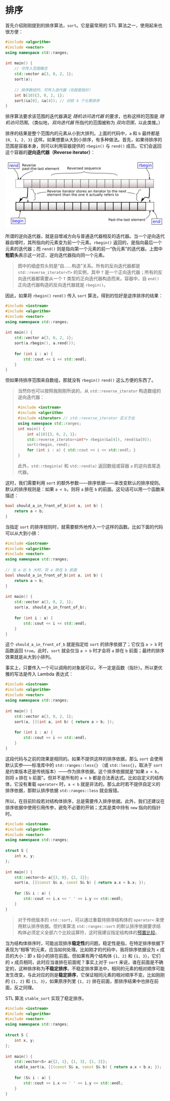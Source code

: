 # 排序

首先介绍刚刚提到的排序算法，`sort`。它是最常用的 STL 算法之一，使用起来也很方便：

```CPP
#include <algorithm>
#include <vector>
using namespace std::ranges;

int main() {
    // 可传入范围概念
    std::vector a{3, 0, 2, 1};
    sort(a);

    // 排序数组时，可传入迭代器（也就是指针）
    int b[10]{3, 0, 2, 1};
    sort(&a[0], &a[4]); // 对前 4 个元素排序
}
```
排序算法要求该范围的迭代器满足 *随机访问迭代器* 的要求，也称这样的范围是 *随机访问范围*。（类似地，*双向迭代器* 所指代的范围被称为 *双向范围*，以此类推。）

排序的结果是整个范围内的元素从小到大排列。上面的代码中，`a` 和 `b` 最终都是 `{0, 1, 2, 3}` 这样。如果想要从大到小排序，有多种做法。首先，如果待排序的范围是容器本身，则可以利用容器提供的 `rbegin()` 与 `rend()` 成员。它们会返回这个容器的**逆向迭代器（Reverse iterator）**：

<img src="assets/range-rbegin-rend.svg" alt="逆向迭代器">

所谓的逆向迭代器，就是自增减方向与普通迭代器相反的迭代器。当一个逆向迭代器自增时，其所指向的元素变为前一个元素。`rbegin()` 返回的，是指向最后一个元素的迭代器；而 `rend()` 则是指向第一个元素的前一“伪元素”的迭代器。上图中**粗箭头**表示这一对正、逆向迭代器指向同一个元素。

> 图中的细虚剪头则是“自……构造”关系。所有的反向迭代器都是 `std::reverse_iterator<T>` 的实例，其中 `T` 是一个正向迭代器；所有的反向迭代器都需要从一个 `T` 类型的正向迭代器构造而来。容器中，自 `end()` 正向迭代器构造的反向迭代器就是 `rbegin()`。

因此，如果将 `rbegin()` `rend()` 传入 `sort` 算法，得到的恰好是逆序排序的结果：

```CPP
#include <iostream>
#include <algorithm>
#include <vector>
using namespace std::ranges;

int main() {
    std::vector a{3, 0, 2, 1};
    sort(a.rbegin(), a.rend());

    for (int i : a) {
        std::cout << i << std::endl;
    }
}
```

但如果待排序范围来自数组，那就没有 `rbegin()` `rend()` 这么方便的东西了。

> 当然你也可以按照我刚刚所说的，从 `std::reverse_iterator` 构造数组的逆向迭代器：
> ```CPP
> #include <iostream>
> #include <algorithm>
> #include <iterator> // std::reverse_iterator 定义于此
> using namespace std::ranges;
> int main() {
>     int a[10]{3, 0, 2, 1};
>     std::reverse_iterator<int*> rbegin(&a[4]), rend(&a[0]);
>     sort(rbegin, rend);
>     for (int i : a) { std::cout << i << std::endl; }
> }
> ```
> 此外，`std::rbegin(a)` 和 `std::rend(a)` 返回数组或容器 `a` 的逆向首尾迭代器。

这时，我们需要利用 `sort` 的额外参数——排序依据——来改变默认的排序规则。默认的排序规则是：如果 `a < b`，则将 `a` 排在 `b` 的前面。这句话可以用一个函数来描述：

```cpp
bool should_a_in_front_of_b(int a, int b) {
    return a < b;
}
```

当指定 `sort` 的排序规则时，就需要额外地传入一个这样的函数。比如下面的代码可以从大到小排：

```CPP
#include <iostream>
#include <algorithm>
#include <vector>
using namespace std::ranges;

// 当 a 比 b 大时，将 a 排在 b 前面
bool should_a_in_front_of_b(int a, int b) {
    return a > b;
}

int main() {
    std::vector a{3, 0, 2, 1};
    sort(a, should_a_in_front_of_b);

    for (int i : a) {
        std::cout << i << std::endl;
    }
}
```

这个 `should_a_in_front_of_b` 就是指定给 `sort` 的排序依据了；它仅当 `a > b` 时函数返回 `true`。此时，`sort` 就会仅当 `a > b` 时才会将 `a` 排在 `b` 前面；最终的排序效果就是从大到小排列。

事实上，只要传入一个可以调用的对象就可以，不一定是函数（指针）。所以更优雅的写法是传入 Lambda 表达式：

```CPP
#include <iostream>
#include <algorithm>
#include <vector>
using namespace std::ranges;

int main() {
    std::vector a{3, 0, 2, 1};
    sort(a, [](int a, int b) { return a > b; });

    for (int i : a) {
        std::cout << i << std::endl;
    }
}
```

这段代码与之前的效果是相同的。如果不提供这样的排序依据，那么 `sort` 会使用默认实参——标准库中的 `std::ranges::less{}` （或 `std::less{}`，取决于 `sort` 是约束版本还是传统版本）——作为排序依据。这个排序依据就是“如果 `a < b`，则将 `a` 排在 `b` 前面”。但并不是所有的 `a < b` 都是合法表达式。比如自定义的结构体，它没有重载 `operator<` 时，`a < b` 就是非法的。那么此时若不提供自定义的排序依据，那默认排序依据 `std::ranges::less` 就会报错。

所以，在目前阶段若对结构体排序，总是需要传入排序依据。此外，我们还建议在排序依据中使用引用传参，避免不必要的开销；尤其是类中持有 `new` 指向的指针时。

```CPP
#include <iostream>
#include <algorithm>
#include <vector>
using namespace std::ranges;

struct S {
    int x, y;
};

int main() {
    std::vector<S> a{{3, 0}, {2, 1}};
    sort(a, [](const S& a, const S& b) { return a.x < b.x; });

    for (S& i : a) {
        std::cout << i.x << ' ' << i.y << std::endl;
    }
}
```

> 对于传统版本的 `std::sort`，可以通过重载待排序结构体的 `operator<` 来使用默认排序依据。但约束算法 `std::ranges::sort` 的默认排序依据要求结构体必须定义全部六个比较运算符，这时我建议指定结构体的[预置比较](/ch11/stl_algorithms/defaulted_compare.md)。

当为结构体排序时，可能出现排序**稳定性**的问题。稳定性是指，在特定排序依据下表现为“相等”的元素，应当如何处理。比如刚才的代码中，我将排序依据设为 `x` 成员的大小：即 `x` 较小的排在前面。但如果有两个结构体 `{1, 2}` 和 `{1, 3}`，它们的 `x` 成员相同，此时应当谁排在前面呢？事实上对于 `sort` 来说，谁在前面是不确定的，这种排序称为**不稳定排序**。不稳定排序算法中，相同的元素的相对顺序可能发生改变。与此对应的则是**稳定排序**，它保证相同元素的相对顺序不变。比如刚刚的 `{1, 2}` 和 `{1, 3}`，如果原序列里 `{1, 2}` 排在前面，那排序结果中也排在前面，反之同理。

STL 算法 `stable_sort` 实现了稳定排序。

```CPP
#include <iostream>
#include <algorithm>
#include <vector>
using namespace std::ranges;

struct S {
    int x, y;
};

int main() {
    std::vector<S> a{{2, 1}, {1, 3}, {1, 2}};
    stable_sort(a, [](const S& a, const S& b) { return a.x < b.x; });

    for (S& i : a) {
        std::cout << i.x << ' ' << i.y << std::endl;
    }
}
```